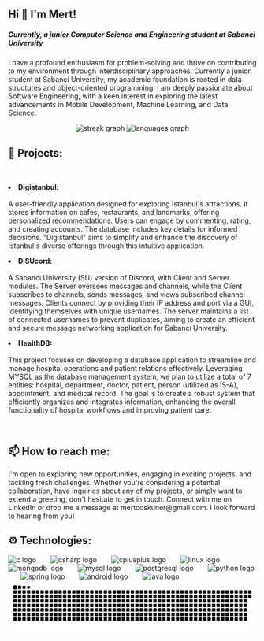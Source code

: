 <h2 align="left">Hi 👋 I'm Mert!</h2>



<h5 align="left">Currently, a junior Computer Science and Engineering student at Sabanci University</h5>


<p align="left">I have a profound enthusiasm for problem-solving and thrive on contributing to my environment through interdisciplinary approaches. Currently a junior student at Sabanci University, my academic foundation is rooted in data structures and object-oriented programming. I am deeply passionate about Software Engineering, with a keen interest in exploring the latest advancements in Mobile Development, Machine Learning, and Data Science.</p>



<div align="center">
  <img src="https://streak-stats.demolab.com?user=mertcoskuner&locale=en&mode=daily&theme=dark&hide_border=true&border_radius=5" height="150" alt="streak graph"  />
  <img src="https://github-readme-stats.vercel.app/api/top-langs?username=mertcoskuner&locale=en&hide_title=false&layout=compact&card_width=320&langs_count=5&theme=dark&hide_border=true" height="150" alt="languages graph"  />
</div>



<h2 align="left">🚀 Projects:</h2>

<br clear="both">
<p align="left"><li><strong>Digistanbul:</strong></li><br>A user-friendly application designed for exploring Istanbul's attractions. It stores information on cafes, restaurants, and landmarks, offering personalized recommendations. Users can engage by commenting, rating, and creating accounts. The database includes key details for informed decisions. "Digistanbul" aims to simplify and enhance the discovery of Istanbul's diverse offerings through this intuitive application.</p>

<p align="left"><li><strong>DiSUcord:</strong></li><br>A Sabancı University (SU) version of Discord, with Client and Server modules. The Server oversees messages and channels, while the Client subscribes to channels, sends messages, and views subscribed channel messages. Clients connect by providing their IP address and port via a GUI, identifying themselves with unique usernames. The server maintains a list of connected usernames to prevent duplicates, aiming to create an efficient and secure message networking application for Sabancı University.</p>



<p align="left"><li><strong>HealthDB:</strong></li><br>This project focuses on developing a database application to streamline and manage hospital operations and patient relations effectively. Leveraging MYSQL as the database management system, we plan to utilize a total of 7 entities: hospital, department, doctor, patient, person (utilized as IS-A), appointment, and medical record. The goal is to create a robust system that efficiently organizes and integrates information, enhancing the overall functionality of hospital workflows and improving patient care.</p>


<br clear="both">


<h2 align="left">📫 How to reach me:</h2>


<p align="left">I'm open to exploring new opportunities, engaging in exciting projects, and tackling fresh challenges. Whether you're considering a potential collaboration, have inquiries about any of my projects, or simply want to extend a greeting, don't hesitate to get in touch. Connect with me on LinkedIn or drop me a message at mertcoskuner@gmail.com. I look forward to hearing from you!</p>


<h2 align="left">⚙️ Technologies:</h2>


<div align="left">
  <img src="https://cdn.jsdelivr.net/gh/devicons/devicon/icons/c/c-original.svg" height="45" alt="c logo"  />
  <img width="21" />
  <img src="https://cdn.jsdelivr.net/gh/devicons/devicon/icons/csharp/csharp-original.svg" height="45" alt="csharp logo"  />
  <img width="21" />
  <img src="https://cdn.jsdelivr.net/gh/devicons/devicon/icons/cplusplus/cplusplus-original.svg" height="45" alt="cplusplus logo"  />
  <img width="21" />
  <img src="https://cdn.jsdelivr.net/gh/devicons/devicon/icons/linux/linux-original.svg" height="45" alt="linux logo"  />
  <img width="21" />
  <img src="https://cdn.jsdelivr.net/gh/devicons/devicon/icons/mongodb/mongodb-original.svg" height="45" alt="mongodb logo"  />
  <img width="21" />
  <img src="https://cdn.jsdelivr.net/gh/devicons/devicon/icons/mysql/mysql-original.svg" height="45" alt="mysql logo"  />
  <img width="21" />
  <img src="https://cdn.jsdelivr.net/gh/devicons/devicon/icons/postgresql/postgresql-original.svg" height="45" alt="postgresql logo"  />
  <img width="21" />
  <img src="https://cdn.jsdelivr.net/gh/devicons/devicon/icons/python/python-original.svg" height="45" alt="python logo"  />
  <img width="21" />
  <img src="https://cdn.jsdelivr.net/gh/devicons/devicon/icons/spring/spring-original.svg" height="45" alt="spring logo"  />
  <img width="21" />
  <img src="https://cdn.jsdelivr.net/gh/devicons/devicon/icons/android/android-original.svg" height="45" alt="android logo"  />
  <img width="21" />
  <img src="https://cdn.jsdelivr.net/gh/devicons/devicon/icons/java/java-original.svg" height="45" alt="java logo"  />
</div>



<img src="https://raw.githubusercontent.com/mertcoskuner/mertcoskuner/output/snake.svg" alt="Snake animation" />

